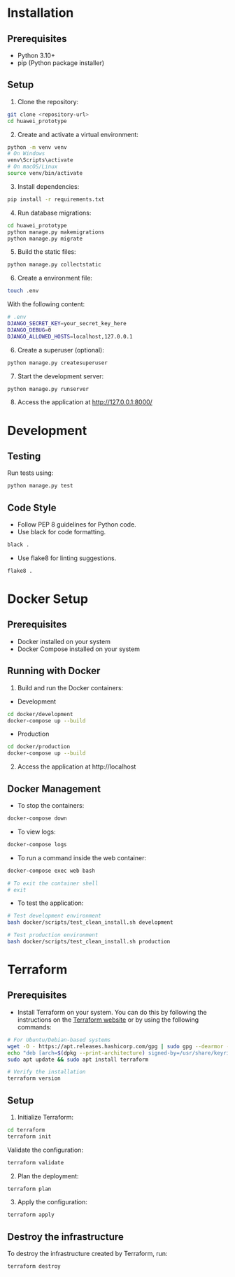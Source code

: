 # Installation
## Prerequisites
- Python 3.10+
- pip (Python package installer)

## Setup
1. Clone the repository:
```bash
git clone <repository-url>
cd huawei_prototype
```

2. Create and activate a virtual environment:
``` bash
python -m venv venv
# On Windows
venv\Scripts\activate
# On macOS/Linux
source venv/bin/activate
```

3. Install dependencies:
```bash
pip install -r requirements.txt
```

4. Run database migrations:
```bash
cd huawei_prototype
python manage.py makemigrations
python manage.py migrate
```

5. Build the static files:
```bash
python manage.py collectstatic
```

6. Create a environment file:
```bash
touch .env
```
With the following content:
```bash
# .env
DJANGO_SECRET_KEY=your_secret_key_here
DJANGO_DEBUG=0
DJANGO_ALLOWED_HOSTS=localhost,127.0.0.1
```

6. Create a superuser (optional):
```bash
python manage.py createsuperuser
```

7. Start the development server:
```bash
python manage.py runserver
```

8. Access the application at http://127.0.0.1:8000/



# Development
## Testing
Run tests using:
```bash
python manage.py test
```

## Code Style
- Follow PEP 8 guidelines for Python code.
- Use black for code formatting.
```bash
black .
```
- Use flake8 for linting suggestions.
```bash
flake8 .
```

# Docker Setup
## Prerequisites
- Docker installed on your system
- Docker Compose installed on your system
## Running with Docker
1. Build and run the Docker containers:
- Development
```bash
cd docker/development
docker-compose up --build
```
- Production
```bash
cd docker/production
docker-compose up --build
```
2. Access the application at http://localhost


## Docker Management
- To stop the containers:
```bash
docker-compose down
```

- To view logs:
```bash
docker-compose logs
```
- To run a command inside the web container:
```bash
docker-compose exec web bash

# To exit the container shell
# exit
```

- To test the application:
```bash
# Test development environment
bash docker/scripts/test_clean_install.sh development

# Test production environment
bash docker/scripts/test_clean_install.sh production
```

# Terraform
## Prerequisites
- Install Terraform on your system. You can do this by following the instructions on the [Terraform website](https://developer.hashicorp.com/terraform/install) or by using the following commands:
``` bash
# For Ubuntu/Debian-based systems
wget -O - https://apt.releases.hashicorp.com/gpg | sudo gpg --dearmor -o /usr/share/keyrings/hashicorp-archive-keyring.gpg
echo "deb [arch=$(dpkg --print-architecture) signed-by=/usr/share/keyrings/hashicorp-archive-keyring.gpg] https://apt.releases.hashicorp.com $(lsb_release -cs) main" | sudo tee /etc/apt/sources.list.d/hashicorp.list
sudo apt update && sudo apt install terraform

# Verify the installation
terraform version
```

## Setup
1. Initialize Terraform:
```bash
cd terraform
terraform init
```
Validate the configuration:
```bash
terraform validate
```
2. Plan the deployment:
```bash
terraform plan
```
3. Apply the configuration:
```bash
terraform apply
```

## Destroy the infrastructure
To destroy the infrastructure created by Terraform, run:
```bash
terraform destroy
```